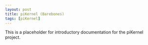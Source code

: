 ```yaml
---
layout: post
title: piKernel (Barebones)
tags: [piKernel]
---
```


This is a placeholder for introductory documentation for the
piKernel project.
